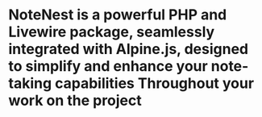 
# NoteNest is a powerful PHP and Livewire package, seamlessly integrated with Alpine.js, designed to simplify and enhance your note-taking capabilities Throughout your work on the project


